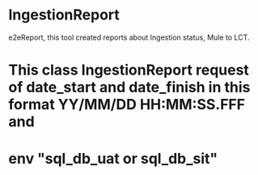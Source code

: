 ﻿# IngestionReport
 
e2eReport, this tool created reports about Ingestion status, Mule to LCT.

# This class IngestionReport request of date_start and date_finish in this format YY/MM/DD HH:MM:SS.FFF and
# env "sql_db_uat or sql_db_sit"
